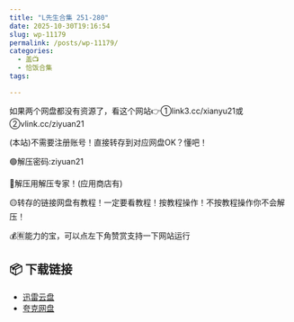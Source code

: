 ```yaml
---
title: "L先生合集 251-280"
date: 2025-10-30T19:16:54
slug: wp-11179
permalink: /posts/wp-11179/
categories:
  - 盖📺
  - 恰饭合集
tags:

---
```


如果两个网盘都没有资源了，看这个网站👉①link3.cc/xianyu21或②vlink.cc/ziyuan21

(本站)不需要注册账号！直接转存到对应网盘OK？懂吧！

🟢解压密码:ziyuan21

🔵解压用解压专家！(应用商店有)

🟡转存的链接网盘有教程！一定要看教程！按教程操作！不按教程操作你不会解压！

💰🈶能力的宝，可以点左下角赞赏支持一下网站运行

## 📦 下载链接
- [迅雷云盘](https://blziyuan21.com/pay-download/11179?key=ba58a83e4b&down_id=0)
- [夸克网盘](https://blziyuan21.com/pay-download/11179?key=ba58a83e4b&down_id=1)

